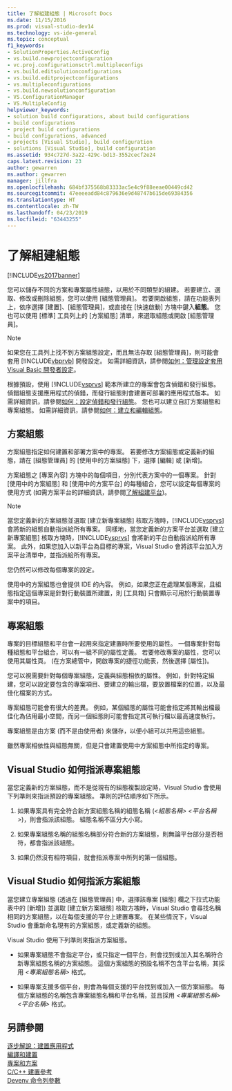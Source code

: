 ```yaml
---
title: 了解組建組態 | Microsoft Docs
ms.date: 11/15/2016
ms.prod: visual-studio-dev14
ms.technology: vs-ide-general
ms.topic: conceptual
f1_keywords:
- SolutionProperties.ActiveConfig
- vs.build.newprojectconfiguration
- vc.proj.configurationsctrl.multipleconfigs
- vs.build.editsolutionconfigurations
- vs.build.editprojectconfigurations
- vs.multipleconfigurations
- vs.build.newsolutionconfiguration
- VS.ConfigurationManager
- VS.MultipleConfig
helpviewer_keywords:
- solution build configurations, about build configurations
- build configurations
- project build configurations
- build configurations, advanced
- projects [Visual Studio], build configuration
- solutions [Visual Studio], build configuration
ms.assetid: 934c727d-3a22-429c-bd13-3552cecf2e24
caps.latest.revision: 23
author: gewarren
ms.author: gewarren
manager: jillfra
ms.openlocfilehash: 684bf375568b83333ac5e4c9f88eeae00449cd42
ms.sourcegitcommit: 47eeeeadd84c879636e9d48747b615de69384356
ms.translationtype: HT
ms.contentlocale: zh-TW
ms.lasthandoff: 04/23/2019
ms.locfileid: "63443255"
---
```

# <a name="understanding-build-configurations"></a>了解組建組態
[!INCLUDE[vs2017banner](../includes/vs2017banner.md)]

您可以儲存不同的方案和專案屬性組態，以用於不同類型的組建。 若要建立、選取、修改或刪除組態，您可以使用 [組態管理員]。 若要開啟組態，請在功能表列上，依序選擇 [建置]、[組態管理員]，或直接在 [快速啟動] 方塊中鍵入**組態**。 您也可以使用 [標準] 工具列上的 [方案組態] 清單，來選取組態或開啟 [組態管理員]。  
  
> [!NOTE]
> 如果您在工具列上找不到方案組態設定，而且無法存取 [組態管理員]，則可能會套用 [!INCLUDE[vbprvb](../includes/vbprvb-md.md)] 開發設定。 如需詳細資訊，請參閱[如何：管理設定套用 Visual Basic 開發者設定](../ide/how-to-manage-build-configurations-with-visual-basic-developer-settings-applied.md)。  
  
 根據預設，使用 [!INCLUDE[vsprvs](../includes/vsprvs-md.md)] 範本所建立的專案會包含偵錯和發行組態。 偵錯組態支援應用程式的偵錯，而發行組態則會建置可部署的應用程式版本。 如需詳細資訊，請參閱[如何：設定偵錯和發行組態](../debugger/how-to-set-debug-and-release-configurations.md)。 您也可以建立自訂方案組態和專案組態。 如需詳細資訊，請參閱[如何：建立和編輯組態](../ide/how-to-create-and-edit-configurations.md)。  
  
## <a name="solution-configurations"></a>方案組態  
 方案組態指定如何建置和部署方案中的專案。 若要修改方案組態或定義新的組態，請在 [組態管理員] 的 [使用中的方案組態] 下，選擇 [編輯] 或 [新增]。  
  
 方案組態之 [專案內容] 方塊中的每個項目，分別代表方案中的一個專案。 針對 [使用中的方案組態] 和 [使用中的方案平台] 的每種組合，您可以設定每個專案的使用方式 (如需方案平台的詳細資訊，請參閱[了解組建平台](../ide/understanding-build-platforms.md))。  
  
> [!NOTE]
> 當您定義新的方案組態並選取 [建立新專案組態] 核取方塊時，[!INCLUDE[vsprvs](../includes/vsprvs-md.md)] 會將新的組態自動指派給所有專案。 同樣地，當您定義新的方案平台並選取 [建立新專案組態] 核取方塊時，[!INCLUDE[vsprvs](../includes/vsprvs-md.md)] 會將新的平台自動指派給所有專案。 此外，如果您加入以新平台為目標的專案，Visual Studio 會將該平台加入方案平台清單中，並指派給所有專案。  
>   
> 您仍然可以修改每個專案的設定。  
  
 使用中的方案組態也會提供 IDE 的內容。 例如，如果您正在處理某個專案，且組態指定這個專案是針對行動裝置所建置，則 [工具箱] 只會顯示可用於行動裝置專案中的項目。  
  
## <a name="project-configurations"></a>專案組態  
 專案的目標組態和平台會一起用來指定建置時所要使用的屬性。 一個專案針對每種組態和平台組合，可以有一組不同的屬性定義。 若要修改專案的屬性，您可以使用其屬性頁。 (在方案總管中，開啟專案的捷徑功能表，然後選擇 [屬性])。  
  
 您可以視需要針對每個專案組態，定義與組態相依的屬性。 例如，針對特定組建，您可以設定要包含的專案項目、要建立的輸出檔，要放置檔案的位置，以及最佳化檔案的方式。  
  
 專案組態可能會有很大的差異。 例如，某個組態的屬性可能會指定將其輸出檔最佳化為佔用最小空間，而另一個組態則可能會指定其可執行檔以最高速度執行。  
  
 專案組態是由方案 (而不是由使用者) 來儲存，以便小組可以共用這些組態。  
  
 雖然專案相依性與組態無關，但是只會建置使用中方案組態中所指定的專案。  
  
## <a name="how-visual-studio-assigns-project-configurations"></a>Visual Studio 如何指派專案組態  
 當您定義新的方案組態，而不是從現有的組態複製設定時，Visual Studio 會使用下列準則來指派預設的專案組態。 準則的評估順序如下所示。  
  
1. 如果專案具有完全符合新方案組態名稱的組態名稱 (*\<組態名稱> \<平台名稱>*)，則會指派該組態。 組態名稱不區分大小寫。  
  
2. 如果專案組態名稱的組態名稱部分符合新的方案組態，則無論平台部分是否相符，都會指派該組態。  
  
3. 如果仍然沒有相符項目，就會指派專案中所列的第一個組態。  
  
## <a name="how-visual-studio-assigns-solution-configurations"></a>Visual Studio 如何指派方案組態  
 當您建立專案組態 (透過在 [組態管理員] 中，選擇該專案 [組態] 欄之下拉式功能表中的 [新增]) 並選取 [建立新方案組態] 核取方塊時，Visual Studio 會尋找名稱相同的方案組態，以在每個支援的平台上建置專案。 在某些情況下，Visual Studio 會重新命名現有的方案組態，或定義新的組態。  
  
 Visual Studio 使用下列準則來指派方案組態。  
  
- 如果專案組態不會指定平台，或只指定一個平台，則會找到或加入其名稱符合新專案組態名稱的方案組態。 這個方案組態的預設名稱不包含平台名稱，其採用 *\<專案組態名稱>* 格式。  
  
- 如果專案支援多個平台，則會為每個支援的平台找到或加入一個方案組態。 每個方案組態的名稱包含專案組態名稱和平台名稱，並且採用 *\<專案組態名稱> \<平台名稱>* 格式。  
  
## <a name="see-also"></a>另請參閱  
 [逐步解說：建置應用程式](../ide/walkthrough-building-an-application.md)   
 [編譯和建置](../ide/compiling-and-building-in-visual-studio.md)   
 [專案和方案](../ide/solutions-and-projects-in-visual-studio.md)   
 [C/C++ 建置參考](http://msdn.microsoft.com/library/100b4ccf-572c-4d1f-970c-fa0bc0cc0d2d)   
 [Devenv 命令列參數](../ide/reference/devenv-command-line-switches.md)
